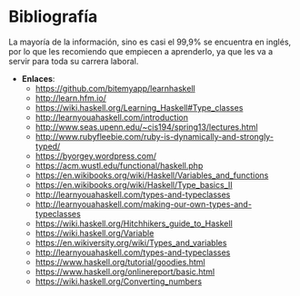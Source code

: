 # Bibliografía

La mayoría de la información, sino es casi el 99,9% se encuentra en inglés, por lo que les
recomiendo que empiecen a aprenderlo, ya que les va a servir para toda su carrera laboral.

- **Enlaces**:
    * https://github.com/bitemyapp/learnhaskell
    *  http://learn.hfm.io/
    *  https://wiki.haskell.org/Learning_Haskell#Type_classes
    *  http://learnyouahaskell.com/introduction
    *  http://www.seas.upenn.edu/~cis194/spring13/lectures.html
    *  http://www.rubyfleebie.com/ruby-is-dynamically-and-strongly-typed/
    *  https://byorgey.wordpress.com/
    *  https://acm.wustl.edu/functional/haskell.php
    *  https://en.wikibooks.org/wiki/Haskell/Variables_and_functions
    *  https://en.wikibooks.org/wiki/Haskell/Type_basics_II
    *  http://learnyouahaskell.com/types-and-typeclasses
    *  http://learnyouahaskell.com/making-our-own-types-and-typeclasses
    *  https://wiki.haskell.org/Hitchhikers_guide_to_Haskell
    *  https://wiki.haskell.org/Variable
    *  https://en.wikiversity.org/wiki/Types_and_variables
    *  http://learnyouahaskell.com/types-and-typeclasses
    *  https://www.haskell.org/tutorial/goodies.html
    *  https://www.haskell.org/onlinereport/basic.html
    *  https://wiki.haskell.org/Converting_numbers
